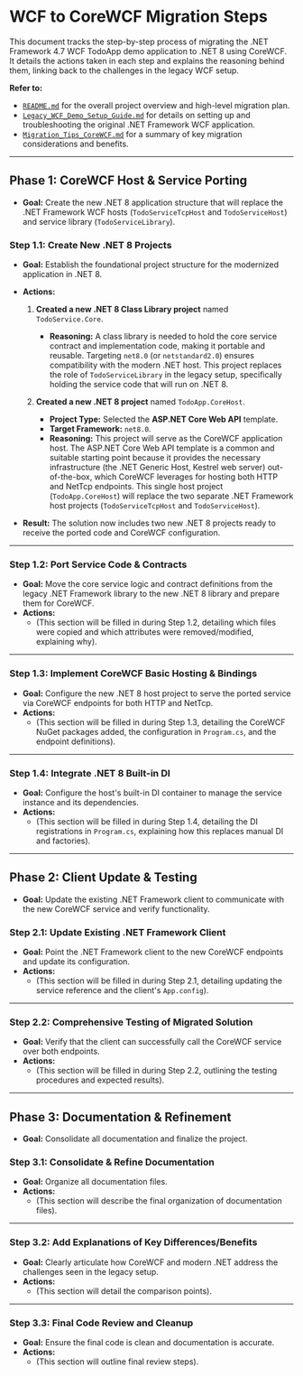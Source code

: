# WCF to CoreWCF Migration Steps

This document tracks the step-by-step process of migrating the .NET Framework 4.7 WCF TodoApp demo application to .NET 8 using CoreWCF. It details the actions taken in each step and explains the reasoning behind them, linking back to the challenges in the legacy WCF setup.

**Refer to:**
* [`README.md`](./readme.md) for the overall project overview and high-level migration plan.
* [`Legacy_WCF_Demo_Setup_Guide.md`](./Legacy_WCF_Demo_Setup_Guide.md) for details on setting up and troubleshooting the original .NET Framework WCF application.
* [`Migration_Tips_CoreWCF.md`](./Migration_Tips_CoreWCF.md) for a summary of key migration considerations and benefits.

---

## Phase 1: CoreWCF Host & Service Porting

* **Goal:** Create the new .NET 8 application structure that will replace the .NET Framework WCF hosts (`TodoServiceTcpHost` and `TodoServiceHost`) and service library (`TodoServiceLibrary`).

### Step 1.1: Create New .NET 8 Projects

* **Goal:** Establish the foundational project structure for the modernized application in .NET 8.

* **Actions:**

    1.  **Created a new .NET 8 Class Library project** named `TodoService.Core`.
        * **Reasoning:** A class library is needed to hold the core service contract and implementation code, making it portable and reusable. Targeting `net8.0` (or `netstandard2.0`) ensures compatibility with the modern .NET host. This project replaces the role of `TodoServiceLibrary` in the legacy setup, specifically holding the service code that will run on .NET 8.

    2.  **Created a new .NET 8 project** named `TodoApp.CoreHost`.
        * **Project Type:** Selected the **ASP.NET Core Web API** template.
        * **Target Framework:** `net8.0`.
        * **Reasoning:** This project will serve as the CoreWCF application host. The ASP.NET Core Web API template is a common and suitable starting point because it provides the necessary infrastructure (the .NET Generic Host, Kestrel web server) out-of-the-box, which CoreWCF leverages for hosting both HTTP and NetTcp endpoints. This single host project (`TodoApp.CoreHost`) will replace the two separate .NET Framework host projects (`TodoServiceTcpHost` and `TodoServiceHost`).

* **Result:** The solution now includes two new .NET 8 projects ready to receive the ported code and CoreWCF configuration.

---

### Step 1.2: Port Service Code & Contracts

* **Goal:** Move the core service logic and contract definitions from the legacy .NET Framework library to the new .NET 8 library and prepare them for CoreWCF.
* **Actions:**
    * (This section will be filled in during Step 1.2, detailing which files were copied and which attributes were removed/modified, explaining why).

---

### Step 1.3: Implement CoreWCF Basic Hosting & Bindings

* **Goal:** Configure the new .NET 8 host project to serve the ported service via CoreWCF endpoints for both HTTP and NetTcp.
* **Actions:**
    * (This section will be filled in during Step 1.3, detailing the CoreWCF NuGet packages added, the configuration in `Program.cs`, and the endpoint definitions).

---

### Step 1.4: Integrate .NET 8 Built-in DI

* **Goal:** Configure the host's built-in DI container to manage the service instance and its dependencies.
* **Actions:**
    * (This section will be filled in during Step 1.4, detailing the DI registrations in `Program.cs`, explaining how this replaces manual DI and factories).

---

## Phase 2: Client Update & Testing

* **Goal:** Update the existing .NET Framework client to communicate with the new CoreWCF service and verify functionality.

### Step 2.1: Update Existing .NET Framework Client

* **Goal:** Point the .NET Framework client to the new CoreWCF endpoints and update its configuration.
* **Actions:**
    * (This section will be filled in during Step 2.1, detailing updating the service reference and the client's `App.config`).

---

### Step 2.2: Comprehensive Testing of Migrated Solution

* **Goal:** Verify that the client can successfully call the CoreWCF service over both endpoints.
* **Actions:**
    * (This section will be filled in during Step 2.2, outlining the testing procedures and expected results).

---

## Phase 3: Documentation & Refinement

* **Goal:** Consolidate all documentation and finalize the project.

### Step 3.1: Consolidate & Refine Documentation

* **Goal:** Organize all documentation files.
* **Actions:**
    * (This section will describe the final organization of documentation files).

---

### Step 3.2: Add Explanations of Key Differences/Benefits

* **Goal:** Clearly articulate how CoreWCF and modern .NET address the challenges seen in the legacy setup.
* **Actions:**
    * (This section will detail the comparison points).

---

### Step 3.3: Final Code Review and Cleanup

* **Goal:** Ensure the final code is clean and documentation is accurate.
* **Actions:**
    * (This section will outline final review steps).

